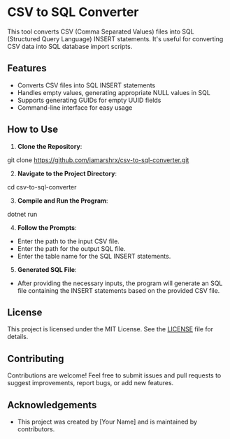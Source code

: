 

# CSV to SQL Converter

This tool converts CSV (Comma Separated Values) files into SQL (Structured Query Language) INSERT statements. It's useful for converting CSV data into SQL database import scripts.

## Features

- Converts CSV files into SQL INSERT statements
- Handles empty values, generating appropriate NULL values in SQL
- Supports generating GUIDs for empty UUID fields
- Command-line interface for easy usage

## How to Use

1. **Clone the Repository**:

git clone https://github.com/iamarshrx/csv-to-sql-converter.git


2. **Navigate to the Project Directory**:

cd csv-to-sql-converter


3. **Compile and Run the Program**:

dotnet run


4. **Follow the Prompts**:
- Enter the path to the input CSV file.
- Enter the path for the output SQL file.
- Enter the table name for the SQL INSERT statements.

5. **Generated SQL File**:
- After providing the necessary inputs, the program will generate an SQL file containing the INSERT statements based on the provided CSV file.

## License

This project is licensed under the MIT License. See the [LICENSE](LICENSE) file for details.

## Contributing

Contributions are welcome! Feel free to submit issues and pull requests to suggest improvements, report bugs, or add new features.

## Acknowledgements

- This project was created by [Your Name] and is maintained by contributors.
